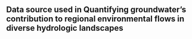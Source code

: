 ## Data source used in **Quantifying groundwater’s contribution to regional environmental flows in diverse hydrologic landscapes**
